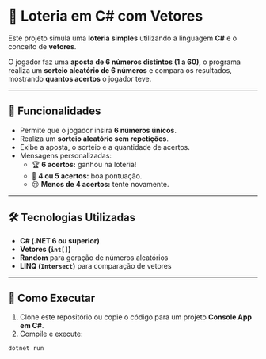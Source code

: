 # 🎰 Loteria em C# com Vetores

Este projeto simula uma **loteria simples** utilizando a linguagem **C#** e o conceito de **vetores**.  

O jogador faz uma **aposta de 6 números distintos (1 a 60)**, o programa realiza um **sorteio aleatório de 6 números** e compara os resultados, mostrando **quantos acertos** o jogador teve.  

---

## 📌 Funcionalidades
- Permite que o jogador insira **6 números únicos**.  
- Realiza um **sorteio aleatório sem repetições**.  
- Exibe a aposta, o sorteio e a quantidade de acertos.  
- Mensagens personalizadas:  
  - 🏆 **6 acertos:** ganhou na loteria!  
  - 🎉 **4 ou 5 acertos:** boa pontuação.  
  - 😢 **Menos de 4 acertos:** tente novamente.  

---

## 🛠 Tecnologias Utilizadas
- **C# (.NET 6 ou superior)**  
- **Vetores (`int[]`)**  
- **Random** para geração de números aleatórios  
- **LINQ (`Intersect`)** para comparação de vetores  

---

## 📖 Como Executar
1. Clone este repositório ou copie o código para um projeto **Console App em C#**.  
2. Compile e execute:  

```bash
dotnet run
